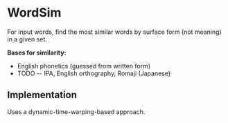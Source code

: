 # WordSim
For input words, find the most similar words by surface form (not meaning) in a given set.

**Bases for similarity:**

* English phonetics (guessed from written form)
* TODO -- IPA, English orthography, Romaji (Japanese)

## Implementation
Uses a dynamic-time-warping-based approach.

